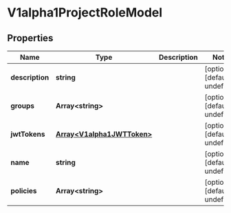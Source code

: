# V1alpha1ProjectRoleModel

## Properties

Name | Type | Description | Notes
------------ | ------------- | ------------- | -------------
**description** | **string** |  | [optional] [default to undefined]
**groups** | **Array&lt;string&gt;** |  | [optional] [default to undefined]
**jwtTokens** | [**Array&lt;V1alpha1JWTToken&gt;**](V1alpha1JWTToken.md) |  | [optional] [default to undefined]
**name** | **string** |  | [optional] [default to undefined]
**policies** | **Array&lt;string&gt;** |  | [optional] [default to undefined]


